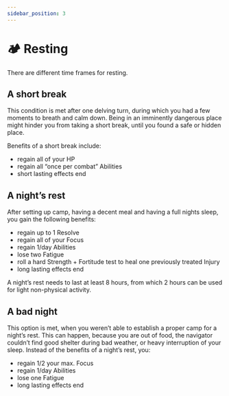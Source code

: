 ```yaml
---
sidebar_position: 3
---
```


# 🏕️ Resting

There are different time frames for resting.

## A short break

This condition is met after one delving turn, during which you had a few moments to breath and calm down. Being in an imminently dangerous place might hinder you from taking a short break, until you found a safe or hidden place.

Benefits of a short break include:

- regain all of your HP
- regain all “once per combat” Abilities
- short lasting effects end

## A night’s rest

After setting up camp, having a decent meal and having a full nights sleep, you gain the following benefits:

- regain up to 1 Resolve
- regain all of your Focus
- regain 1/day Abilities
- lose two Fatigue
- roll a hard Strength + Fortitude test to heal one previously treated Injury
- long lasting effects end

A night’s rest needs to last at least 8 hours, from which 2 hours can be used for light non-physical activity.

## A bad night

This option is met, when you weren’t able to establish a proper camp for a night’s rest. This can happen, because you are out of food, the navigator couldn’t find good shelter during bad weather, or heavy interruption of your sleep. Instead of the benefits of a night’s rest, you:

- regain 1/2 your max. Focus
- regain 1/day Abilities
- lose one Fatigue
- long lasting effects end